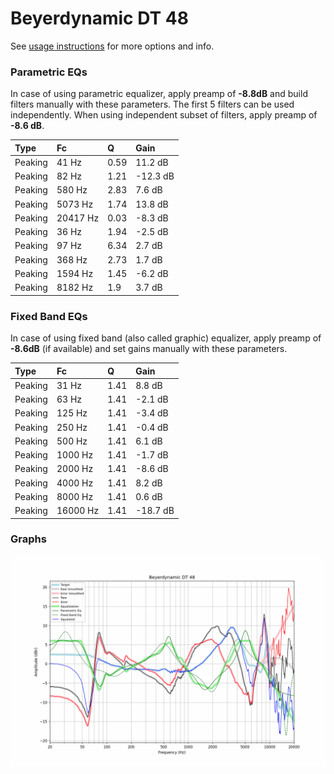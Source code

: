 # Beyerdynamic DT 48
See [usage instructions](https://github.com/jaakkopasanen/AutoEq#usage) for more options and info.

### Parametric EQs
In case of using parametric equalizer, apply preamp of **-8.8dB** and build filters manually
with these parameters. The first 5 filters can be used independently.
When using independent subset of filters, apply preamp of **-8.6 dB**.

| Type    | Fc       |    Q | Gain     |
|:--------|:---------|:-----|:---------|
| Peaking | 41 Hz    | 0.59 | 11.2 dB  |
| Peaking | 82 Hz    | 1.21 | -12.3 dB |
| Peaking | 580 Hz   | 2.83 | 7.6 dB   |
| Peaking | 5073 Hz  | 1.74 | 13.8 dB  |
| Peaking | 20417 Hz | 0.03 | -8.3 dB  |
| Peaking | 36 Hz    | 1.94 | -2.5 dB  |
| Peaking | 97 Hz    | 6.34 | 2.7 dB   |
| Peaking | 368 Hz   | 2.73 | 1.7 dB   |
| Peaking | 1594 Hz  | 1.45 | -6.2 dB  |
| Peaking | 8182 Hz  | 1.9  | 3.7 dB   |

### Fixed Band EQs
In case of using fixed band (also called graphic) equalizer, apply preamp of **-8.6dB**
(if available) and set gains manually with these parameters.

| Type    | Fc       |    Q | Gain     |
|:--------|:---------|:-----|:---------|
| Peaking | 31 Hz    | 1.41 | 8.8 dB   |
| Peaking | 63 Hz    | 1.41 | -2.1 dB  |
| Peaking | 125 Hz   | 1.41 | -3.4 dB  |
| Peaking | 250 Hz   | 1.41 | -0.4 dB  |
| Peaking | 500 Hz   | 1.41 | 6.1 dB   |
| Peaking | 1000 Hz  | 1.41 | -1.7 dB  |
| Peaking | 2000 Hz  | 1.41 | -8.6 dB  |
| Peaking | 4000 Hz  | 1.41 | 8.2 dB   |
| Peaking | 8000 Hz  | 1.41 | 0.6 dB   |
| Peaking | 16000 Hz | 1.41 | -18.7 dB |

### Graphs
![](./Beyerdynamic%20DT%2048.png)